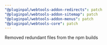 ```yaml
---
"@pluginpal/webtools-addon-redirects": patch
"@pluginpal/webtools-addon-sitemap": patch
"@pluginpal/webtools-addon-menus": patch
"@pluginpal/webtools-core": patch
---
```


Removed redundant files from the npm builds
